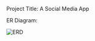 Project Title: A Social Media App

ER Diagram: 

![ERD](https://user-images.githubusercontent.com/103986892/177911721-99bd00f7-4f70-48a2-800a-898dcc9c2aef.png)
